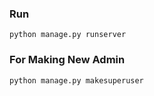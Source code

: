 ### Run 

`python manage.py runserver`

### For Making New Admin 

`python manage.py makesuperuser`
